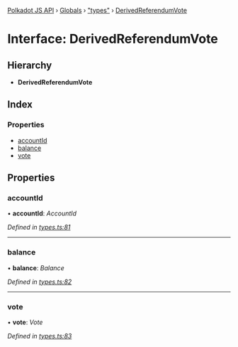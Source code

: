 [Polkadot JS API](../README.md) › [Globals](../globals.md) › ["types"](../modules/_types_.md) › [DerivedReferendumVote](_types_.derivedreferendumvote.md)

# Interface: DerivedReferendumVote

## Hierarchy

* **DerivedReferendumVote**

## Index

### Properties

* [accountId](_types_.derivedreferendumvote.md#accountid)
* [balance](_types_.derivedreferendumvote.md#balance)
* [vote](_types_.derivedreferendumvote.md#vote)

## Properties

###  accountId

• **accountId**: *AccountId*

*Defined in [types.ts:81](https://github.com/polkadot-js/api/blob/cba5710fec/packages/api-derive/src/types.ts#L81)*

___

###  balance

• **balance**: *Balance*

*Defined in [types.ts:82](https://github.com/polkadot-js/api/blob/cba5710fec/packages/api-derive/src/types.ts#L82)*

___

###  vote

• **vote**: *Vote*

*Defined in [types.ts:83](https://github.com/polkadot-js/api/blob/cba5710fec/packages/api-derive/src/types.ts#L83)*
